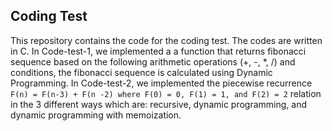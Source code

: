 ## Coding Test

This repository contains the code for the coding test. The codes are written in C. In Code-test-1, we implemented a a function that returns fibonacci sequence based on the following arithmetic operations (+, -, *, /) and conditions, the fibonacci sequence is calculated using Dynamic Programming. In Code-test-2, we implemented the  piecewise recurrence `F(n) = F(n-3) + F(n -2) where F(0) = 0, F(1) = 1, and F(2) = 2` relation in the 3 different ways which are: recursive, dynamic programming, and dynamic programming with memoization.
